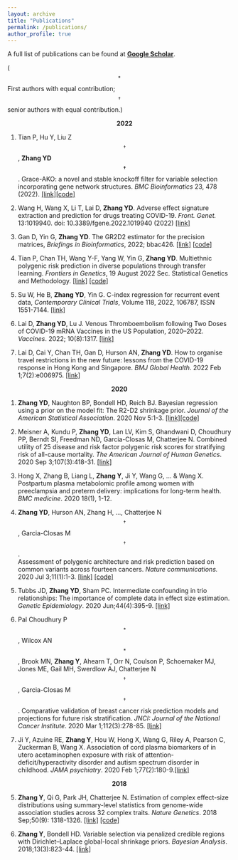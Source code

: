 ```yaml
---
layout: archive
title: "Publications"
permalink: /publications/
author_profile: true
---
```



A full list of publications can be found at 
[**Google Scholar**](https://scholar.google.com/citations?user=BQJDI9YAAAAJ&hl=en).

($$^*$$First authors with equal contribution;     $$^\dagger$$senior authors with equal contribution.)


<!---
**<center>Preprints</center>**
**<center>Publications</center>** 
-->



**<center>&nbsp;&nbsp;&nbsp;&nbsp;&nbsp;&nbsp;
2022</center>**

1. Tian P, Hu Y, Liu Z$$^\dagger$$,  __Zhang YD$$^\dagger$$__. Grace-AKO: a novel and stable knockoff filter for variable selection incorporating gene network structures. _BMC Bioinformatics_ 23, 478 (2022). [[link]](https://doi.org/10.1186/s12859-022-05016-y)[[code]](https://github.com/mxxptian/GraceAKO)



1. Wang H, Wang X, Li T, Lai D,  __Zhang YD__.  Adverse effect signature extraction and prediction for drugs treating COVID-19. _Front. Genet._ 13:1019940. doi: 10.3389/fgene.2022.1019940 (2022) [[link]](https://doi.org/10.3389/fgene.2022.1019940)




1. Gan D, Yin G, __Zhang YD__. The GR2D2 estimator for the precision matrices, _Briefings in Bioinformatics_, 2022; bbac426.
[[link]](https://academic.oup.com/bib/advance-article-abstract/doi/10.1093/bib/bbac426/6731716) [[code]](https://github.com/RavenGan/GR2D2)


1. Tian P, Chan TH, Wang Y-F, Yang W, Yin G, __Zhang YD__.  Multiethnic polygenic risk prediction in diverse populations through transfer learning.  _Frontiers in Genetics_, 19 August 2022
Sec. Statistical Genetics and Methodology. 
[[link]](https://www.frontiersin.org/articles/10.3389/fgene.2022.906965/full?&utm_source=Email_to_authors_&utm_medium=Email&utm_content=T1_11.5e1_author&utm_campaign=Email_publication&field=&journalName=Frontiers_in_Genetics&id=906965) [[code]](https://github.com/mxxptian/TLMulti)


1. Su W, He B, __Zhang YD__, Yin G. 
C-index regression for recurrent event data,
_Contemporary Clinical Trials_,
Volume 118,
2022,
106787,
ISSN 1551-7144.
[[link]](https://www.sciencedirect.com/science/article/pii/S1551714422001136)



1. Lai D, __Zhang YD__, Lu J. Venous Thromboembolism following Two Doses of COVID-19 mRNA Vaccines in the US Population, 2020–2022. _Vaccines_. 2022; 10(8):1317. 
[[link]](https://www.mdpi.com/2076-393X/10/8/1317)




1. Lai D, Cai Y, Chan TH, Gan D, Hurson AN, __Zhang YD__. How to organise travel restrictions in the new future: lessons from the COVID-19 response in Hong Kong and Singapore. _BMJ Global Health_. 2022 Feb 1;7(2):e006975. [[link]](https://gh.bmj.com/content/7/2/e006975.abstract)
<!---
-->
**<center>2020</center>**

1. __Zhang YD__, Naughton BP, Bondell HD, Reich BJ. Bayesian regression using a prior on the model fit: The R2-D2 shrinkage prior. _Journal of the American Statistical Association_. 2020 Nov 5:1-3. [[link]](https://doi.org/10.1080/01621459.2020.1825449)[[code]](https://github.com/yandorazhang/R2D2)

1. Meisner A, Kundu P, __Zhang YD__, Lan LV, Kim S, Ghandwani D, Choudhury PP, Berndt SI, Freedman ND, Garcia-Closas M, Chatterjee N. Combined utility of 25 disease and risk factor polygenic risk scores for stratifying risk of all-cause mortality. _The American Journal of Human Genetics_. 2020 Sep 3;107(3):418-31. [[link]](https://www.sciencedirect.com/science/article/abs/pii/S0002929720302329)

1. Hong X, Zhang B, Liang L, __Zhang Y__, Ji Y, Wang G, ... & Wang X.   Postpartum plasma metabolomic profile among women with preeclampsia and preterm delivery: implications for long-term health. _BMC medicine_. 2020 18(1), 1-12.  


1.  __Zhang  YD__,   Hurson AN, Zhang H, ...,  Chatterjee N$$^\dagger$$,  Garcia-Closas M$$^\dagger$$.   
Assessment of polygenic architecture and risk prediction based on common variants across fourteen cancers. _Nature communications._ 2020 Jul 3;11(1):1-3. [[link]](https://www.nature.com/articles/s41467-020-16483-3)
[[code]](https://github.com/yandorazhang/CancerEffectSize)

2. Tubbs JD, **Zhang YD**, Sham PC. Intermediate confounding in trio relationships: The importance of complete data in effect size estimation. _Genetic Epidemiology_. 2020 Jun;44(4):395-9. [[link]](https://onlinelibrary.wiley.com/doi/abs/10.1002/gepi.22294)


4. Pal Choudhury P$$^*$$, Wilcox AN$$^*$$, Brook MN, **Zhang Y**, Ahearn T, Orr N, Coulson P, Schoemaker MJ, Jones ME, Gail MH, Swerdlow AJ,  Chatterjee N$$^\dagger$$,  Garcia-Closas M$$^\dagger$$. Comparative validation of breast cancer risk prediction models and projections for future risk stratification. _JNCI: Journal of the National Cancer Institute_. 2020 Mar 1;112(3):278-85. [[link]](https://academic.oup.com/jnci/advance-article/doi/10.1093/jnci/djz113/5511406?searchresult=1)  



3. Ji Y, Azuine RE, **Zhang Y**, Hou W, Hong X, Wang G, Riley A, Pearson C, Zuckerman B, Wang X. Association of cord plasma biomarkers of in utero acetaminophen exposure with risk of attention-deficit/hyperactivity disorder and autism spectrum disorder in childhood. _JAMA psychiatry_. 2020 Feb 1;77(2):180-9.[[link]](https://jamanetwork.com/journals/jamapsychiatry/fullarticle/2753512?guestAccessKey=e3ed6a0c-3d29-49fe-98ae-fb012a6de8ce&utm_source=jps&utm_medium=email&utm_campaign=author_alert-jamanetwork&utm_content=author-author_engagement&utm_term=1m)
<!---
-->
**<center>2018</center>**


5. **Zhang Y**,  Qi G, Park JH, Chatterjee N. Estimation of complex effect-size distributions using summary-level statistics from genome-wide association studies across 32 complex traits. _Nature Genetics_. 2018 Sep;50(9): 1318-1326.   [[link]](https://www.nature.com/articles/s41588-018-0193-x?_ga=2.159118714.1393237673.1538611200-2049736318.1538611200)  [[code]](https://github.com/yandorazhang/GENESIS)


6. **Zhang Y**, Bondell HD. Variable selection via penalized credible regions with Dirichlet–Laplace global-local shrinkage priors. _Bayesian Analysis_. 2018;13(3):823-44.  [[link]](https://projecteuclid.org/euclid.ba/1508551721) 







